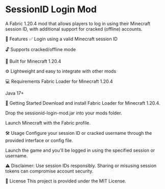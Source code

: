 # SessionID Login Mod
A Fabric 1.20.4 mod that allows players to log in using their Minecraft session ID, with additional support for cracked (offline) accounts.

🔑 Features
✅ Login using a valid Minecraft session ID

🔓 Supports cracked/offline mode

🧱 Built for Minecraft 1.20.4

⚙️ Lightweight and easy to integrate with other mods

💻 Requirements
Fabric Loader for Minecraft 1.20.4

Java 17+

🚀 Getting Started
Download and install Fabric Loader for Minecraft 1.20.4.

Drop the sessionid-login-mod.jar into your mods folder.

Launch Minecraft with the Fabric profile.

🛠 Usage
Configure your session ID or cracked username through the provided interface or config file.

Launch the game and you'll be logged in using the specified session or username.

⚠️ Disclaimer: Use session IDs responsibly. Sharing or misusing session tokens can compromise account security.

📄 License
This project is provided under the MIT License.
